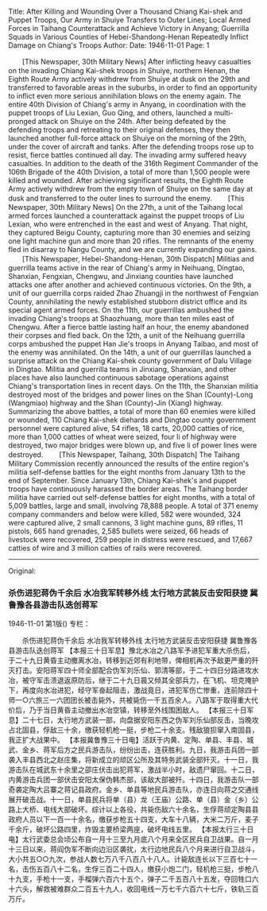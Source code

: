 Title: After Killing and Wounding Over a Thousand Chiang Kai-shek and Puppet Troops, Our Army in Shuiye Transfers to Outer Lines; Local Armed Forces in Taihang Counterattack and Achieve Victory in Anyang; Guerrilla Squads in Various Counties of Hebei-Shandong-Henan Repeatedly Inflict Damage on Chiang's Troops
Author: 
Date: 1946-11-01
Page: 1

　　[This Newspaper, 30th Military News] After inflicting heavy casualties on the invading Chiang Kai-shek troops in Shuiye, northern Henan, the Eighth Route Army actively withdrew from Shuiye at dusk on the 29th and transferred to favorable areas in the suburbs, in order to find an opportunity to inflict even more serious annihilation blows on the enemy again. The entire 40th Division of Chiang's army in Anyang, in coordination with the puppet troops of Liu Lexian, Guo Qing, and others, launched a multi-pronged attack on Shuiye on the 24th. After being defeated by the defending troops and retreating to their original defenses, they then launched another full-force attack on Shuiye on the morning of the 29th, under the cover of aircraft and tanks. After the defending troops rose up to resist, fierce battles continued all day. The invading army suffered heavy casualties. In addition to the death of the 316th Regiment Commander of the 106th Brigade of the 40th Division, a total of more than 1,500 people were killed and wounded. After achieving significant results, the Eighth Route Army actively withdrew from the empty town of Shuiye on the same day at dusk and transferred to the outer lines to surround the enemy.
　　[This Newspaper, 30th Military News] On the 27th, a unit of the Taihang local armed forces launched a counterattack against the puppet troops of Liu Lexian, who were entrenched in the east and west of Anyang. That night, they captured Beigu County, capturing more than 30 enemies and seizing one light machine gun and more than 20 rifles. The remnants of the enemy fled in disarray to Nangu County, and we are currently expanding our gains.
　　[This Newspaper, Hebei-Shandong-Henan, 30th Dispatch] Militias and guerrilla teams active in the rear of Chiang's army in Neihuang, Dingtao, Shanxian, Fengxian, Chengwu, and Jinxiang counties have launched attacks one after another and achieved continuous victories. On the 9th, a unit of our guerrilla corps raided Zhao Zhuangji in the northwest of Fengxian County, annihilating the newly established stubborn district office and its special agent armed forces. On the 11th, our guerrillas ambushed the invading Chiang's troops at Shaozhuang, more than ten miles east of Chengwu. After a fierce battle lasting half an hour, the enemy abandoned their corpses and fled back. On the 12th, a unit of the Neihuang guerrilla corps ambushed the puppet Han Jie's troops in Anyang Taibao, and most of the enemy was annihilated. On the 14th, a unit of our guerrillas launched a surprise attack on the Chiang Kai-shek county government of Dalu Village in Dingtao. Militia and guerrilla teams in Jinxiang, Shanxian, and other places have also launched continuous sabotage operations against Chiang's transportation lines in recent days. On the 11th, the Shanxian militia destroyed most of the bridges and power lines on the Shan (County)-Long (Wangmiao) highway and the Shan (County)-Jin (Xiang) highway. Summarizing the above battles, a total of more than 60 enemies were killed or wounded, 110 Chiang Kai-shek diehards and Dingtao county government personnel were captured alive, 54 rifles, 18 carts, 20,000 catties of rice, more than 1,000 catties of wheat were seized, four li of highway were destroyed, two major bridges were blown up, and five li of power lines were destroyed.
　　[This Newspaper, Taihang, 30th Dispatch] The Taihang Military Commission recently announced the results of the entire region's militia self-defense battles for the eight months from January 13th to the end of September. Since January 13th, Chiang Kai-shek's and puppet troops have continuously harassed the border areas. The Taihang border militia have carried out self-defense battles for eight months, with a total of 5,009 battles, large and small, involving 78,888 people. A total of 371 enemy company commanders and below were killed, 582 were wounded, 324 were captured alive, 2 small cannons, 3 light machine guns, 89 rifles, 11 pistols, 665 hand grenades, 2,585 bullets were seized, 66 heads of livestock were recovered, 259 people in distress were rescued, and 17,667 catties of wire and 3 million catties of rails were recovered.



<hr /> 

Original: 


### 杀伤进犯蒋伪千余后  水冶我军转移外线  太行地方武装反击安阳获捷  冀鲁豫各县游击队迭创蒋军

1946-11-01
第1版()
专栏：

　　杀伤进犯蒋伪千余后
    水冶我军转移外线
    太行地方武装反击安阳获捷
    冀鲁豫各县游击队迭创蒋军
    【本报三十日军息】豫北水冶之八路军予进犯军重大杀伤后，于二十九日黄昏主动撤离水冶，转移到近郊有利地带，俾相机再次予敌更严重的歼灭打击。安阳蒋军四十师全部配合伪军刘乐仙、郭清等部，于二十四日分路进攻水冶，被守军击溃退返原防后，继于二十九日晨又倾其全部兵力，在飞机、坦克掩护下，再度向水冶进犯，经守军奋起阻击，激战竟日，进犯军伤亡惨重，连前除四十师一○六旅三一六团团长被击毙外，共被毙伤一千五百余人。八路军于取得重大代价后，乃于当日黄昏主动撤出水冶空镇，转移至外线围困敌人。
    【本报三十日军息】二十七日，太行地方武装一部，向盘据安阳东西之伪军刘乐仙部反击，当晚攻占北固县，俘敌三十余，缴获轻机枪一挺，步枪二十余支。残敌狼狈窜入南固县，我正扩大战果中。
    【本报冀鲁豫三十日电】活跃于内黄、定陶、单县、丰县、城武、金乡、蒋军后方之民兵游击队，纷纷出击，连获胜利。九日，我游击兵团一部袭入丰县西北之赵庄集，将新成立的顽区公所及其特务武装全部歼灭。十一日，我游击队在城武东十余里之邵庄伏击出犯蒋军，激战半小时，敌遗尸窜回。十二日，内黄游击兵团一部伏击安阳太保伪韩杰部，该敌大部被歼。十四日，我游击队一部奇袭定陶大吕寨之蒋记县政府。金乡、单县等地民兵游击队，亦连日向蒋之交通线展开破击战。十一日，单县民兵将单（县）龙（王庙）公路、单（县）金（乡）公路上大桥、电线大部破坏。综计以上各役，共毙伤敌六十余名，生俘蒋顽定陶县县政府人员以下一百一十余名，缴获步枪五十四支，大车十八辆，大米二万斤，麦子千余斤，破坏公路四里，炸毁主要桥梁两座，破坏电线五里。
    【本报太行三十日电】太行武委总会顷公布自一月十三至九月底八个月来全区民兵自卫战果。自一月十三日以来，蒋阎伪军不断向边沿区袭扰，太行边地民兵八个月来进行自卫战斗，大小共五○○九次，参战人数七万八千八百八十八人。计毙敌连长以下三百七十一名，击伤五百八十二名，生俘三百二十四人，缴获小炮二门，轻机枪三挺，步枪八十九支，手枪十一支，手榴弹六百六十五个，弹子二千五百八十五发，夺回牲口六十六头，解救被难群众二百五十九人，收回电线一万七千六百六十七斤，铁轨三百万斤。
